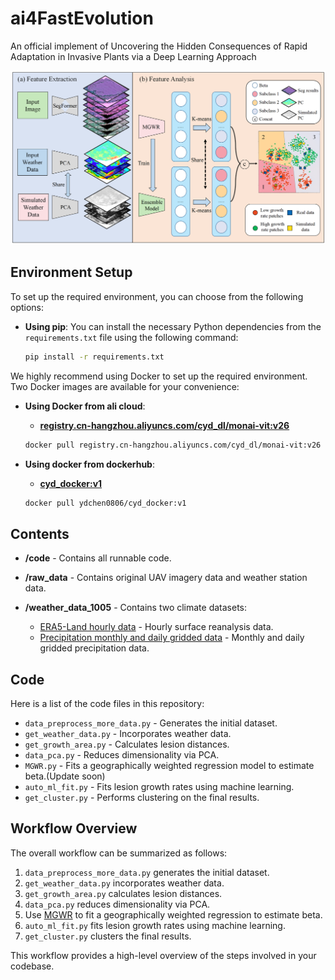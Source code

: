 # ai4FastEvolution
An official implement of Uncovering the Hidden Consequences of Rapid Adaptation in Invasive Plants via a Deep Learning Approach

![The pipeline of our proposed methods](pipeline.png)

## Environment Setup

To set up the required environment, you can choose from the following options:

- **Using pip**:
  You can install the necessary Python dependencies from the `requirements.txt` file using the following command:

  ```bash
  pip install -r requirements.txt

We highly recommend using Docker to set up the required environment. Two Docker images are available for your convenience:

- **Using Docker from ali cloud**:
  - [**registry.cn-hangzhou.aliyuncs.com/cyd_dl/monai-vit:v26**](https://registry.cn-hangzhou.aliyuncs.com/cyd_dl/monai-vit:v26)
  
  ```bash
  docker pull registry.cn-hangzhou.aliyuncs.com/cyd_dl/monai-vit:v26
  
- **Using docker from dockerhub**:
  - [**cyd_docker:v1**](https://ydchen0806/cyd_docker:v1)
  
  ```bash
  docker pull ydchen0806/cyd_docker:v1

## Contents

- **/code** - Contains all runnable code.

- **/raw_data** - Contains original UAV imagery data and weather station data.

- **/weather_data_1005** - Contains two climate datasets:
  - [ERA5-Land hourly data](https://cds.climate.copernicus.eu/cdsapp#!/dataset/reanalysis-era5-land?tab=form) - Hourly surface reanalysis data.
  - [Precipitation monthly and daily gridded data](https://cds.climate.copernicus.eu/cdsapp#!/dataset/satellite-precipitation?tab=form) - Monthly and daily gridded precipitation data.

## Code

Here is a list of the code files in this repository:

- `data_preprocess_more_data.py` - Generates the initial dataset.
- `get_weather_data.py` - Incorporates weather data.
- `get_growth_area.py` - Calculates lesion distances.
- `data_pca.py` - Reduces dimensionality via PCA.
- `MGWR.py` - Fits a geographically weighted regression model to estimate beta.(Update soon)
- `auto_ml_fit.py` - Fits lesion growth rates using machine learning.
- `get_cluster.py` - Performs clustering on the final results.

## Workflow Overview

The overall workflow can be summarized as follows:

1. `data_preprocess_more_data.py` generates the initial dataset.
2. `get_weather_data.py` incorporates weather data.
3. `get_growth_area.py` calculates lesion distances.
4. `data_pca.py` reduces dimensionality via PCA.
5. Use [MGWR](https://sgsup.asu.edu/sparc/multiscale-gwr) to fit a geographically weighted regression to estimate beta.
6. `auto_ml_fit.py` fits lesion growth rates using machine learning.
7. `get_cluster.py` clusters the final results.

This workflow provides a high-level overview of the steps involved in your codebase.
